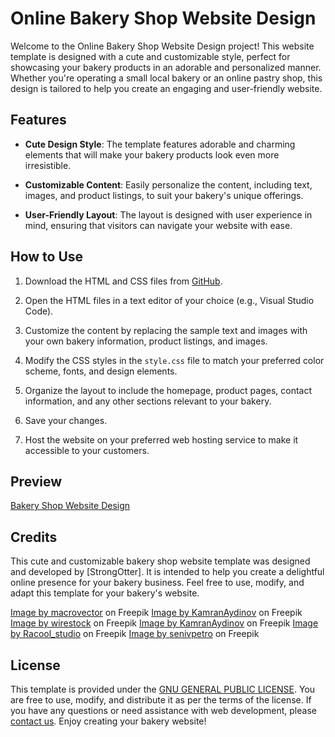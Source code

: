 # Online Bakery Shop Website Design

Welcome to the Online Bakery Shop Website Design project! This website template is designed with a cute and customizable style, perfect for showcasing your bakery products in an adorable and personalized manner. Whether you're operating a small local bakery or an online pastry shop, this design is tailored to help you create an engaging and user-friendly website.

## Features

- **Cute Design Style**: The template features adorable and charming elements that will make your bakery products look even more irresistible.

- **Customizable Content**: Easily personalize the content, including text, images, and product listings, to suit your bakery's unique offerings.

- **User-Friendly Layout**: The layout is designed with user experience in mind, ensuring that visitors can navigate your website with ease.

## How to Use

1. Download the HTML and CSS files from [GitHub](#).

2. Open the HTML files in a text editor of your choice (e.g., Visual Studio Code).

3. Customize the content by replacing the sample text and images with your own bakery information, product listings, and images.

4. Modify the CSS styles in the `style.css` file to match your preferred color scheme, fonts, and design elements.

5. Organize the layout to include the homepage, product pages, contact information, and any other sections relevant to your bakery.

6. Save your changes.

7. Host the website on your preferred web hosting service to make it accessible to your customers.

## Preview

[Bakery Shop Website Design](https://strongseaotter.github.io/Bakery/)

## Credits

This cute and customizable bakery shop website template was designed and developed by [StrongOtter]. It is intended to help you create a delightful online presence for your bakery business. Feel free to use, modify, and adapt this template for your bakery's website.

<a href="https://www.freepik.com/free-vector/bakery-black-white-emblems_9463308.htm#query=bakery%20logo&position=8&from_view=search&track=ais">Image by macrovector</a> on Freepik
<a href="https://www.freepik.com/free-photo/different-types-bread-made-from-wheat-flour_7220003.htm#query=bread&position=4&from_view=search&track=sph">Image by KamranAydinov</a> on Freepik
<a href="https://www.freepik.com/free-photo/delicious-sweet-cake-with-strawberries-baiser-plate_17247381.htm#query=cake&position=35&from_view=search&track=sph">Image by wirestock</a> on Freepik
<a href="https://www.freepik.com/free-photo/hot-tendir-bread-table_7136372.htm#query=iran%20bread&position=0&from_view=search&track=ais">Image by KamranAydinov</a> on Freepik
<a href="https://www.freepik.com/free-photo/delicious-bread-bagels-eggs-table_6356310.htm#query=bread&position=11&from_view=author">Image by Racool_studio</a> on Freepik
<a href="https://www.freepik.com/free-photo/bread-baking-industry-tasty-pastry_6640065.htm#query=bakery&position=49&from_view=search&track=sph">Image by senivpetro</a> on Freepik

## License

This template is provided under the [GNU GENERAL PUBLIC LICENSE](LICENSE). You are free to use, modify, and distribute it as per the terms of the license. If you have any questions or need assistance with web development, please [contact us](mailto:jieyi.mai@strongotter.com). Enjoy creating your bakery website!
